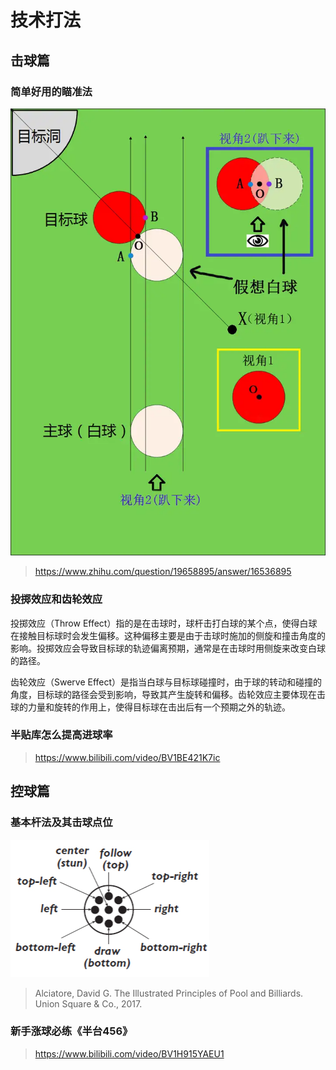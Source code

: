# 技术打法

## 击球篇

### 简单好用的瞄准法

![](./img/miaozhunfa.png)

> https://www.zhihu.com/question/19658895/answer/16536895

### 投掷效应和齿轮效应

投掷效应（Throw Effect）指的是在击球时，球杆击打白球的某个点，使得白球在接触目标球时会发生偏移。这种偏移主要是由于击球时施加的侧旋和撞击角度的影响。投掷效应会导致目标球的轨迹偏离预期，通常是在击球时用侧旋来改变白球的路径。

齿轮效应（Swerve Effect）是指当白球与目标球碰撞时，由于球的转动和碰撞的角度，目标球的路径会受到影响，导致其产生旋转和偏移。齿轮效应主要体现在击球的力量和旋转的作用上，使得目标球在击出后有一个预期之外的轨迹。

### 半贴库怎么提高进球率

> https://www.bilibili.com/video/BV1BE421K7ic

## 控球篇

### 基本杆法及其击球点位

![](./img/ganfa.png)

> Alciatore, David G. The Illustrated Principles of Pool and Billiards. Union Square & Co., 2017.

### 新手涨球必练《半台456》

> https://www.bilibili.com/video/BV1H915YAEU1
